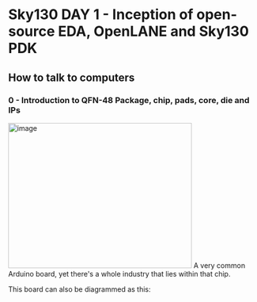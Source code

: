 # Sky130 DAY 1 - Inception of open-source EDA, OpenLANE and Sky130 PDK
## How to talk to computers

### 0 - Introduction to QFN-48 Package, chip, pads, core, die and IPs


<img width="371" height="293" alt="image" src="https://github.com/user-attachments/assets/0a49e86c-5ae0-4750-ad90-fffbb5ea83a8" />
A very common Arduino board, yet there's a whole industry that lies within that chip.

This board can also be diagrammed as this:

